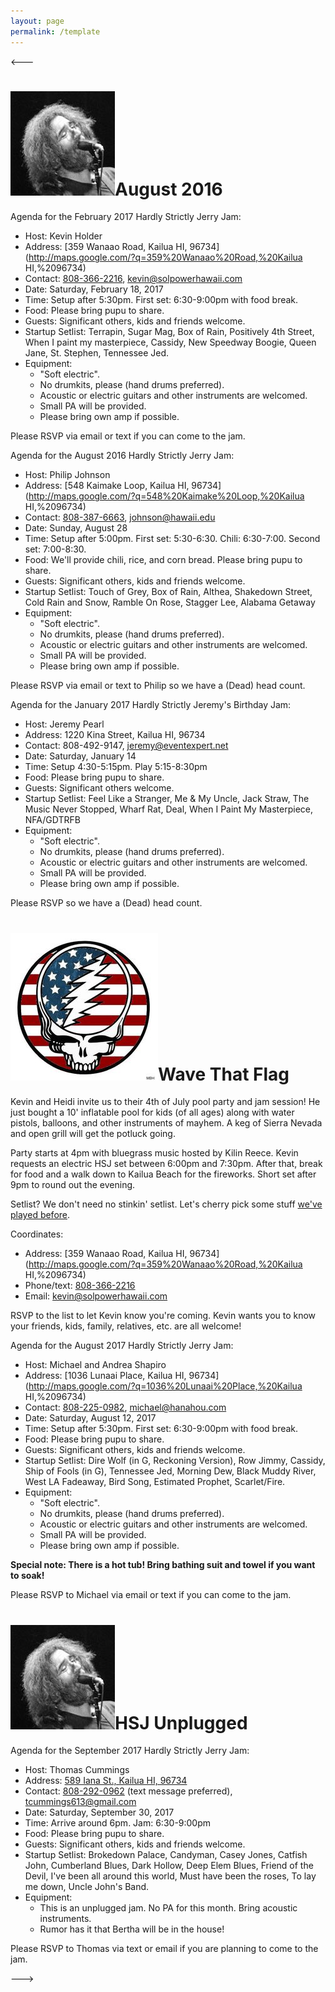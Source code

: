 ```yaml
---
layout: page
permalink: /template
---
```


<---

<h1><img class="ui avatar image" src="/images/jerryavatar.jpg">August 2016</h1>

Agenda for the February 2017 Hardly Strictly Jerry Jam:

  * Host: Kevin Holder
  * Address: [359 Wanaao Road, Kailua HI, 96734](http://maps.google.com/?q=359%20Wanaao%20Road,%20Kailua HI,%2096734)
  * Contact: [808-366-2216](tel:808-366-2216), [kevin@solpowerhawaii.com](mailto:kevin@solpowerhawaii.com)
  * Date: Saturday, February 18, 2017
  * Time: Setup after 5:30pm. First set: 6:30-9:00pm with food break.
  * Food: Please bring pupu to share. 
  * Guests: Significant others, kids and friends welcome. 
  * Startup Setlist: Terrapin, Sugar Mag, Box of Rain, Positively 4th Street, When I paint my masterpiece, Cassidy, New Speedway Boogie, Queen Jane, St. Stephen, Tennessee Jed.
  * Equipment: 
    * "Soft electric". 
    * No drumkits, please (hand drums preferred). 
    * Acoustic or electric guitars and other instruments are welcomed.
    * Small PA will be provided. 
    * Please bring own amp if possible. 

Please RSVP via email or text if you can come to the jam.

Agenda for the August 2016 Hardly Strictly Jerry Jam:

  * Host: Philip Johnson
  * Address: [548 Kaimake Loop, Kailua HI, 96734](http://maps.google.com/?q=548%20Kaimake%20Loop,%20Kailua HI,%2096734)
  * Contact: [808-387-6663](tel:808-387-6663), [johnson@hawaii.edu](mailto:johnson@hawaii.edu)
  * Date: Sunday, August 28
  * Time: Setup after 5:00pm. First set: 5:30-6:30. Chili: 6:30-7:00. Second set: 7:00-8:30.
  * Food: We'll provide chili, rice, and corn bread. Please bring pupu to share. 
  * Guests: Significant others, kids and friends welcome. 
  * Startup Setlist: Touch of Grey, Box of Rain, Althea, Shakedown Street, Cold Rain and Snow, Ramble On Rose, Stagger Lee, Alabama Getaway
  * Equipment: 
    * "Soft electric". 
    * No drumkits, please (hand drums preferred). 
    * Acoustic or electric guitars and other instruments are welcomed.
    * Small PA will be provided. 
    * Please bring own amp if possible. 

Please RSVP via email or text to Philip so we have a (Dead) head count.
  
  
  
Agenda for the January 2017 Hardly Strictly Jeremy's Birthday Jam:

  * Host: Jeremy Pearl
  * Address: 1220 Kina Street, Kailua HI, 96734
  * Contact: 808-492-9147, jeremy@eventexpert.net
  * Date: Saturday, January 14
  * Time: Setup 4:30-5:15pm. Play 5:15-8:30pm
  * Food: Please bring pupu to share. 
  * Guests: Significant others welcome. 
  * Startup Setlist: Feel Like a Stranger, Me & My Uncle, Jack Straw, The Music Never Stopped, Wharf Rat, Deal, When I Paint My Masterpiece, NFA/GDTRFB
  * Equipment: 
    * "Soft electric". 
    * No drumkits, please (hand drums preferred). 
    * Acoustic or electric guitars and other instruments are welcomed.
    * Small PA will be provided. 
    * Please bring own amp if possible. 

Please RSVP so we have a (Dead) head count.

<h1><img class="ui avatar image" src="/images/july4.jpg">Wave That Flag</h1>

Kevin and Heidi invite us to their 4th of July pool party and jam session!  He just bought a 10' inflatable pool for kids (of all ages) along with water pistols, balloons, and other instruments of mayhem.  A keg of Sierra Nevada and open grill will get the potluck going.

Party starts at 4pm with bluegrass music hosted by Kilin Reece.  Kevin requests an electric HSJ set between 6:00pm and 7:30pm.  After that, break for food and a walk down to Kailua Beach for the fireworks. Short set after 9pm to round out the evening. 
 
Setlist? We don't need no stinkin' setlist. Let's cherry pick some stuff [we've played before](/setlists).

Coordinates:

  * Address: [359 Wanaao Road, Kailua HI, 96734](http://maps.google.com/?q=359%20Wanaao%20Road,%20Kailua HI,%2096734)
  * Phone/text: [808-366-2216](tel:808-366-2216)
  * Email: [kevin@solpowerhawaii.com](mailto:kevin@solpowerhawaii.com)
  
  
RSVP to the list to let Kevin know you're coming. Kevin wants you to know your friends, kids, family, relatives, etc. are all welcome!
 

Agenda for the August 2017 Hardly Strictly Jerry Jam:

  * Host: Michael and Andrea Shapiro
  * Address: [1036 Lunaai Place, Kailua HI, 96734](http://maps.google.com/?q=1036%20Lunaai%20Place,%20Kailua HI,%2096734)
  * Contact: [808-225-0982](tel:808-225-0982), [michael@hanahou.com](mailto:michael@hanahou.com)
  * Date: Saturday, August 12, 2017
  * Time: Setup after 5:30pm. First set: 6:30-9:00pm with food break.
  * Food: Please bring pupu to share. 
  * Guests: Significant others, kids and friends welcome. 
  * Startup Setlist: Dire Wolf (in G, Reckoning Version), Row Jimmy, Cassidy, Ship of Fools (in G), Tennessee Jed, Morning Dew, Black Muddy River, West LA Fadeaway, Bird Song, Estimated Prophet, Scarlet/Fire. 
  * Equipment: 
    * "Soft electric". 
    * No drumkits, please (hand drums preferred). 
    * Acoustic or electric guitars and other instruments are welcomed.
    * Small PA will be provided. 
    * Please bring own amp if possible. 
    
**Special note: There is a hot tub!  Bring bathing suit and towel if you want to soak!**

Please RSVP to Michael via email or text if you can come to the jam.


<h1><img class="ui avatar image" src="/images/jerryavatar.jpg">HSJ Unplugged</h1>

Agenda for the September 2017 Hardly Strictly Jerry Jam:

  * Host: Thomas Cummings
  * Address: [589 Iana St., Kailua HI, 96734](http://maps.google.com/?q=589%20Iana%20St.,%20Kailua%20HI,%2096734)
  * Contact: [808-292-0962](tel:808-292-0962) (text message preferred), [tcummings613@gmail.com](mailto:tcummings613@gmail.com)
  * Date: Saturday, September 30, 2017
  * Time: Arrive around 6pm. Jam: 6:30-9:00pm
  * Food: Please bring pupu to share. 
  * Guests: Significant others, kids and friends welcome. 
  * Startup Setlist: Brokedown Palace, Candyman, Casey Jones, Catfish John, Cumberland Blues, Dark Hollow, Deep Elem Blues, Friend of the Devil, I've been all around this world, Must have been the roses, To lay me down, Uncle John's Band. 
  * Equipment: 
    * This is an unplugged jam. No PA for this month. Bring acoustic instruments. 
    * Rumor has it that Bertha will be in the house!
    
Please RSVP to Thomas via text or email if you are planning to come to the jam.
    

--->
